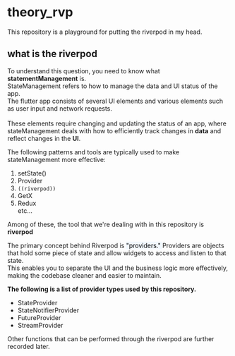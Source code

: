 # theory_rvp

This repository is a playground for putting the riverpod in my head.

## what is the riverpod
To understand this question, you need to know what **statementManagement** is.  <br>
StateManagement refers to how to manage the data and UI status of the app.<br>
The flutter app consists of several UI elements and various elements such as user input and network requests. <br><br>
These elements require changing and updating the status of an app, where stateManagement deals with how to efficiently track changes in **data** and reflect changes in the **UI**.<br>

The following patterns and tools are typically used to make stateManagement more effective:

1. setState()
2. Provider
3. `((riverpod))`
4. GetX
5. Redux<br>
etc...<br>

Among of these, the tool that we're dealing with in this repository is **riverpod**

The primary concept behind Riverpod is <mark style= 'background-color: #f1f8ff'> "providers." </mark> Providers are objects that hold some piece of state and allow widgets to access and listen to that state.<br>
This enables you to separate the UI and the business logic more effectively, making the codebase cleaner and easier to maintain.

**The following is a list of provider types used by this repository.**

* StateProvider
* StateNotifierProvider
* FutureProvider
* StreamProvider

Other functions that can be performed through the riverpod are further recorded later.
